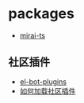 # packages

- [mirai-ts](https://github.com/YunYouJun/mirai-ts)

## 社区插件

- [el-bot-plugins](https://github.com/ElpsyCN/el-bot-plugins)
- [如何加载社区插件](https://docs.bot.elpsy.cn/plugins/#加载插件)
